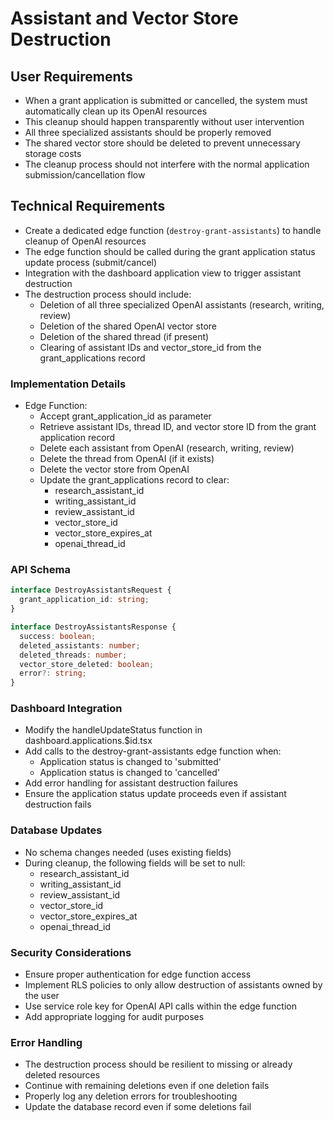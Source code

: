 # Assistant and Vector Store Destruction

## User Requirements
- When a grant application is submitted or cancelled, the system must automatically clean up its OpenAI resources
- This cleanup should happen transparently without user intervention
- All three specialized assistants should be properly removed
- The shared vector store should be deleted to prevent unnecessary storage costs
- The cleanup process should not interfere with the normal application submission/cancellation flow

## Technical Requirements
- Create a dedicated edge function (`destroy-grant-assistants`) to handle cleanup of OpenAI resources
- The edge function should be called during the grant application status update process (submit/cancel)
- Integration with the dashboard application view to trigger assistant destruction
- The destruction process should include:
  - Deletion of all three specialized OpenAI assistants (research, writing, review)
  - Deletion of the shared OpenAI vector store
  - Deletion of the shared thread (if present)
  - Clearing of assistant IDs and vector_store_id from the grant_applications record

### Implementation Details
- Edge Function:
  - Accept grant_application_id as parameter
  - Retrieve assistant IDs, thread ID, and vector store ID from the grant application record
  - Delete each assistant from OpenAI (research, writing, review)
  - Delete the thread from OpenAI (if it exists)
  - Delete the vector store from OpenAI
  - Update the grant_applications record to clear:
    - research_assistant_id
    - writing_assistant_id
    - review_assistant_id
    - vector_store_id
    - vector_store_expires_at
    - openai_thread_id

### API Schema
```typescript
interface DestroyAssistantsRequest {
  grant_application_id: string;
}

interface DestroyAssistantsResponse {
  success: boolean;
  deleted_assistants: number;
  deleted_threads: number;
  vector_store_deleted: boolean;
  error?: string;
}
```

### Dashboard Integration
- Modify the handleUpdateStatus function in dashboard.applications.$id.tsx
- Add calls to the destroy-grant-assistants edge function when:
  - Application status is changed to 'submitted'
  - Application status is changed to 'cancelled'
- Add error handling for assistant destruction failures
- Ensure the application status update proceeds even if assistant destruction fails

### Database Updates
- No schema changes needed (uses existing fields)
- During cleanup, the following fields will be set to null:
  - research_assistant_id
  - writing_assistant_id
  - review_assistant_id
  - vector_store_id
  - vector_store_expires_at
  - openai_thread_id

### Security Considerations
- Ensure proper authentication for edge function access
- Implement RLS policies to only allow destruction of assistants owned by the user
- Use service role key for OpenAI API calls within the edge function
- Add appropriate logging for audit purposes

### Error Handling
- The destruction process should be resilient to missing or already deleted resources
- Continue with remaining deletions even if one deletion fails
- Properly log any deletion errors for troubleshooting
- Update the database record even if some deletions fail
